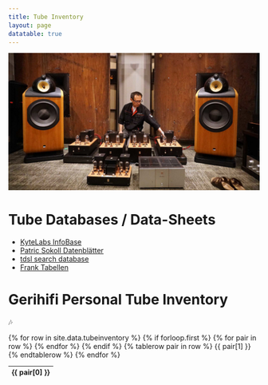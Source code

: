 ```yaml
---
title: Tube Inventory
layout: page
datatable: true
---
```


![Audio Note](/assets/images/audionote-tube.jpg)

# Tube Databases / Data-Sheets

- [KyteLabs InfoBase](https://www.dl7avf.info/charts/roehren/index.html)
- [Patric Sokoll Datenblätter](https://patric-sokoll.de/R%C3%B6hrenmuseum/Datenbank/Liste%20Hersteller.html)
- [tdsl search database](https://tdsl.duncanamps.com/tubesearch.php)
- [Frank Tabellen](https://frank.pocnet.net/)

# Gerihifi Personal Tube Inventory

:notes:


<table>
  {% for row in site.data.tubeinventory %}
    {% if forloop.first %}
    <thead>
    <tr>
      {% for pair in row %}
        <th>{{ pair[0] }}</th>
      {% endfor %}
    </tr>
    {% endif %}
    </thead>
    {% tablerow pair in row %}
      {{ pair[1] }}
    {% endtablerow %}
  {% endfor %}
</table>